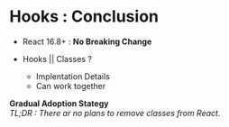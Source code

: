 # Hooks : Conclusion

* React 16.8+ : __No Breaking Change__

* Hooks || Classes ? 
  * Implentation Details
  * Can work together

__Gradual Adoption Stategy__  
_TL;DR : There ar no plans to remove classes from React._